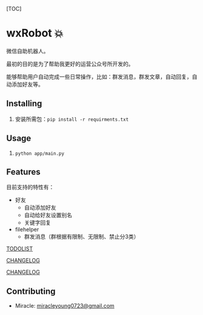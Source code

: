 [TOC]

# wxRobot :boom:
微信自助机器人。

最初的目的是为了帮助我更好的运营公众号所开发的。

能够帮助用户自动完成一些日常操作，比如：群发消息，群发文章，自动回复，自动添加好友等。

## Installing
1. 安装所需包：`pip install -r requirments.txt`

## Usage
1. `python app/main.py`

## Features
目前支持的特性有：
- 好友
    - 自动添加好友
    - 自动给好友设置别名
    - 关键字回复
- filehelper
    - 群发消息（群根据有限制、无限制、禁止分3类）
    
[TODOLIST](doc/TODOLIST.md)  

[CHANGELOG](doc/CHANGELOG.md)

[CHANGELOG](doc/BUGLIST.md)

## Contributing
- Miracle: miracleyoung0723@gmail.com

